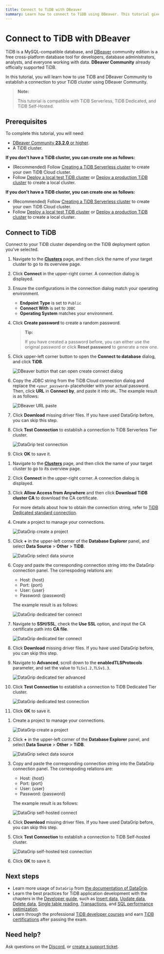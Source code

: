 ```yaml
---
title: Connect to TiDB with DBeaver
summary: Learn how to connect to TiDB using DBeaver. This tutorial gives visual instructions that work with TiDB using DBeaver.
---
```


# Connect to TiDB with DBeaver

TiDB is a MySQL-compatible database, and [DBeaver](https://dbeaver.io/) community edition is a free cross-platform database tool for developers, database administrators, analysts, and everyone working with data. **DBeaver Community** already officially supported TiDB.

In this tutorial, you will learn how to use TiDB and DBeaver Community to establish a connection to your TiDB cluster using DBeaver Community.

> **Note:**
>
> This tutorial is compatible with TiDB Serverless, TiDB Dedicated, and TiDB Self-Hosted.

## Prerequisites

To complete this tutorial, you will need:

- [DBeaver Community **23.2.0** or higher](https://dbeaver.io/download/).
- A TiDB cluster.

<CustomContent platform="tidb">

**If you don't have a TiDB cluster, you can create one as follows:**

- (Recommended) Follow [Creating a TiDB Serverless cluster](/develop/dev-guide-build-cluster-in-cloud.md) to create your own TiDB Cloud cluster.
- Follow [Deploy a local test TiDB cluster](/quick-start-with-tidb.md#deploy-a-local-test-cluster) or [Deploy a production TiDB cluster](/production-deployment-using-tiup.md) to create a local cluster.

</CustomContent>
<CustomContent platform="tidb-cloud">

**If you don't have a TiDB cluster, you can create one as follows:**

- (Recommended) Follow [Creating a TiDB Serverless cluster](/develop/dev-guide-build-cluster-in-cloud.md) to create your own TiDB Cloud cluster.
- Follow [Deploy a local test TiDB cluster](https://docs.pingcap.com/tidb/stable/quick-start-with-tidb#deploy-a-local-test-cluster) or [Deploy a production TiDB cluster](https://docs.pingcap.com/tidb/stable/production-deployment-using-tiup) to create a local cluster.

</CustomContent>

## Connect to TiDB

Connect to your TiDB cluster depending on the TiDB deployment option you've selected.

<SimpleTab>
<div label="TiDB Serverless">

1. Navigate to the [**Clusters**](https://tidbcloud.com/console/clusters) page, and then click the name of your target cluster to go to its overview page.

2. Click **Connect** in the upper-right corner. A connection dialog is displayed.

3. Ensure the configurations in the connection dialog match your operating environment.

    - **Endpoint Type** is set to `Public`
    - **Connect With** is set to `JDBC`
    - **Operating System** matches your environment.

4. Click **Create password** to create a random password.

    > **Tip:**
    >
    > If you have created a password before, you can either use the original password or click **Reset password** to generate a new one.

5. Click upper-left corner button to open the **Connect to database** dialog, and click **TiDB**.

    ![DBeaver button that can open create connect dialog](/media/develop/dbeaver-create-connect-dialog-open-button.jpg)

6. Copy the JDBC string from the TiDB Cloud connection dialog and replace the `<your_password>` placeholder with your actual password. Then, click **URL** in **Connect by**, and paste it into `URL`. The example result is as follows:

    ![DBeaver URL paste](/media/develop/dbeaver-url-paste.jpg)

8. Click **Download** missing driver files. If you have used DataGrip before, you can skip this step.

9. Click **Test Connection** to establish a connection to TiDB Serverless Tier cluster.

    ![DataGrip test connection](/media/develop/datagrip-test-connection.jpg)

10. Click **OK** to save it.

</div>
<div label="TiDB Dedicated">

1. Navigate to the [**Clusters**](https://tidbcloud.com/console/clusters) page, and then click the name of your target cluster to go to its overview page.

2. Click **Connect** in the upper-right corner. A connection dialog is displayed.

3. Click **Allow Access from Anywhere** and then click **Download TiDB cluster CA** to download the CA certificate.

    For more details about how to obtain the connection string, refer to [TiDB Dedicated standard connection](https://docs.pingcap.com/tidbcloud/connect-via-standard-connection).

4. Create a project to manage your connections.

    ![DataGrip create a project](/media/develop/datagrip-create-project.jpg)

5. Click **+** in the upper-left corner of the **Database Explorer** panel, and select **Data Source** > **Other** > **TiDB**.

    ![DataGrip select data source](/media/develop/datagrip-data-source-select.jpg)

6. Copy and paste the corresponding connection string into the DataGrip connection panel. The correspoding relations are:

    - Host: {host}
    - Port: {port}
    - User: {user}
    - Password: {password}

    The example result is as follows:

    ![DataGrip dedicated tier connect](/media/develop/datagrip-dedicated-connect.jpg)

7. Navigate to **SSH/SSL**, check the **Use SSL** option, and input the CA certificate path into **CA file**.

    ![DataGrip dedicated tier connect](/media/develop/datagrip-dedicated-ssl.jpg)

8. Click **Download** missing driver files. If you have used DataGrip before, you can skip this step.

9. Navigate to **Advanced**, scroll down to the **enabledTLSProtocols** parameter, and set the value to `TLSv1.2,TLSv1.3`.

    ![DataGrip dedicated tier advanced](/media/develop/datagrip-dedicated-advanced.jpg)

10. Click **Test Connection** to establish a connection to TiDB Dedicated Tier cluster.

    ![DataGrip dedicated test connection](/media/develop/datagrip-dedicated-test-connection.jpg)

11. Click **OK** to save it.

</div>
<div label="TiDB Self-Hosted">

1. Create a project to manage your connections.

    ![DataGrip create a project](/media/develop/datagrip-create-project.jpg)

2. Click **+** in the upper-left corner of the **Database Explorer** panel, and select **Data Source** > **Other** > **TiDB**.

    ![DataGrip select data source](/media/develop/datagrip-data-source-select.jpg)

3. Copy and paste the corresponding connection string into the DataGrip connection panel. The correspoding relations are:

    - Host: {host}
    - Port: {port}
    - User: {user}
    - Password: {password}

    The example result is as follows:

    ![DataGrip self-hosted connect](/media/develop/datagrip-self-hosted-connect.jpg)

4. Click **Download** missing driver files. If you have used DataGrip before, you can skip this step.

5. Click **Test Connection** to establish a connection to TiDB Self-hosted cluster.

    ![DataGrip self-hosted test connection](/media/develop/datagrip-self-hosted-test-connection.jpg)

6. Click **OK** to save it.

</div>
</SimpleTab>

## Next steps

- Learn more usage of `DataGrip` from [the documentation of DataGrip](https://www.jetbrains.com/help/datagrip/getting-started.html).
- Learn the best practices for TiDB application development with the chapters in the [Developer guide](/develop/dev-guide-overview.md), such as [Insert data](/develop/dev-guide-insert-data.md), [Update data](/develop/dev-guide-update-data.md), [Delete data](/develop/dev-guide-delete-data.md), [Single table reading](/develop/dev-guide-get-data-from-single-table.md), [Transactions](/develop/dev-guide-transaction-overview.md), and [SQL performance optimization](/develop/dev-guide-optimize-sql-overview.md).
- Learn through the professional [TiDB developer courses](https://www.pingcap.com/education/) and earn [TiDB certifications](https://www.pingcap.com/education/certification/) after passing the exam.

## Need help?

Ask questions on the [Discord](https://discord.gg/vYU9h56kAX), or [create a support ticket](https://support.pingcap.com/).
